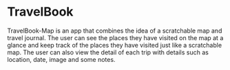 # TravelBook
TravelBook-Map is an app that combines the idea of a scratchable map and travel journal. The user can see the places they have visited on the map at a glance and keep track of the places they have visited just like a scratchable map. The user can also view the detail of each trip with details such as location, date, image and some notes.
